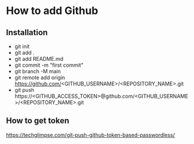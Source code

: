 # How to add Github
## Installation
- git init
- gỉt add .
- git add README.md
- git commit -m "first commit"
- git branch -M main
- git remote add origin https://github.com/<GITHUB_USERNAME>/<REPOSITORY_NAME>.git
- git push https://<GITHUB_ACCESS_TOKEN>@github.com/<GITHUB_USERNAME>/<REPOSITORY_NAME>.git

## How to get token
https://techglimpse.com/git-push-github-token-based-passwordless/
